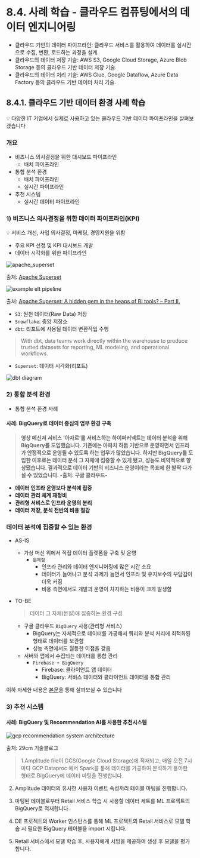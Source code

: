 # 8.4. **사례 학습 - 클라우드 컴퓨팅에서의 데이터 엔지니어링**
- 클라우드 기반의 데이터 파이프라인: 클라우드 서비스를 활용하여 데이터를 실시간으로 수집, 변환, 로드하는 과정을 설계.
- 클라우드의 데이터 저장 기술: AWS S3, Google Cloud Storage, Azure Blob Storage 등의 클라우드 기반 데이터 저장 기술.
- 클라우드의 데이터 처리 기술: AWS Glue, Google Dataflow, Azure Data Factory 등의 클라우드 기반 데이터 처리 기술.


## 8.4.1. 클라우드 기반 데이터 환경 사례 학습
<aside>
💡 다양한 IT 기업에서 실제로 사용하고 있는 클라우드 기반 데이터 파이프라인을 살펴보겠습니다

</aside>

### 개요

- 비즈니스 의사결정을 위한 대시보드 파이프라인
    - 배치 파이프라인
- 통합 분석 환경
    - 배치 파이프라인
    - 실시간 파이프라인
- 추천 시스템
    - 실시간 데이터 파이프라인


### 1)  비즈니스 의사결정을 위한 데이터 파이프라인(KPI)

<aside>
💡 서비스 개선, 사업 의사결정, 마케팅, 경영지원을 위함
</aside>

- 주요 KPI 선정 및 KPI 대시보드 개발
- 데이터 시각화를 위한 파이프라인

![apache_superset](./images/9.3.1_example_apache_superset.png)

출처: [Apache Superset](https://superset.apache.org/)

![example elt pipeline](./images/9.3.1_example_elt_pipeline_with_dbt.png)

출처: [Apache Superset: A hidden gem in the heaps of BI tools? – Part II.](https://blog.hiflylabs.hu/en/2021/07/13/superset2/)

- `S3`: 원천 데이터(Raw Data) 저장
- `Snowflake`: 중앙 저장소
- `dbt`:  리포트에 사용될 데이터 변환작업 수행

> With dbt, data teams work directly within the warehouse to produce trusted datasets for reporting, ML modeling, and operational workflows.
> 
- `Superset`: 데이터 시각화(리포트)

![dbt diagram](./images/9.3.1_architecture_dbt.png)

### 2) 통합 분석 환경
- 통합 분석 환경 사례

#### 사례: **BigQuery로 데이터 중심의 업무 환경 구축**

> **영상 메신저 서비스 ‘아자르’를 서비스하는 하이퍼커넥트는 데이터 분석을 위해 BigQuery를 도입했습니다. 기존에는 아파치 하둡 기반으로 운영하면서 인프라가 안정적으로 운영될 수 있도록 하는 업무가 많았습니다. 하지만 BigQuery를 도입한 이후로는 데이터 분석 그 자체에 집중할 수 있게 됐고, 성능도 비약적으로 향상됐습니다. 결과적으로 데이터 기반의 비즈니스 운영이라는 목표에 한 발짝 다가설 수 있었습니다. -출처: 구글 클라우드-**
> 
- **데이터 인프라 운영보다 분석에 집중**
- **데이터 관리 체계 재정비**
- **관리형 서비스로 인프라 운영의 분리**
- **데이터 저장, 분석 전반의 비용 절감**

### 데이터 분석에 집중할 수 있는 환경

- AS-IS
    - 가상 머신 위에서 직접 데이터 플랫폼을 구축 및 운영
        - `문제점`
            - 인프라 관리와 데이터 엔지니어링에 많은 시간 소요
            - 데이터가 늘어나고 분석 과제가 늘면서 인프라 및 유지보수의 부담감이 더욱 커짐
            - 비용 측면에서도 개발과 운영이 차지하는 비용이 크게 발생함
- TO-BE
    
    > 데이터 그 자체(본질)에 집중하는 환경 구성
    > 
    - 구글 클라우드 `BigQuery` 사용(관리형 서비스)
        - BigQuery는 자체적으로 데이터를 가공해서 쿼리와 분석 처리에 최적화된 형태로 데이터를 보관함
        - 성능 측면에서도 월등한 이점을 갖음
    - 서버와 앱에서 수집되는 데이터를 통합 관리
        - `Firebase + BigQuery`
            - Firebase: 클라이언트 앱 데이터
            - BigQuery:  서비스 데이터와 클라이언트 데이터를 통합 관리

이하 자세한 내용은 [본문](https://cloud.google.com/customers/hyperconnect/?hl=ko)을 통해 살펴보실 수 있습니다

### 3) 추천 시스템

#### 사례: **BigQuery 및 Recommendation AI를 사용한 추천시스템**

![gcp recommendation system architecture](./images/9.3.3_gcp_recommend_pipeline.png)

출처: 29cm 기술블로그

> 1.Amplitude file이 GCS(Google Cloud Storage)에 적재되고, 매일 오전 7시마다 GCP Dataproc 에서 Spark를 통해 데이터를 가공하여 분석하기 용이한 형태로 BigQuery에 데이터 마팅을 진행합니다.

2. Amplitude 데이터의 유사한 사용자 이벤트 속성끼리 테이블 마팅을 진행합니다.

3. 마팅된 테이블로부터 Retail 서비스 학습 시 사용할 데이터 세트를 ML 프로젝트의 BigQuery로 적재합니다.

4. DE 프로젝트의 Worker 인스턴스를 통해 ML 프로젝트의 Retail 서비스로 모델 학습 시 필요한 BigQuery 테이블을 import 시킵니다.

5. Retail 서비스에서 모델 학습 후, 사용자에게 서빙을 제공하여 생성 후 모델을 평가합니다.


<script src="https://utteranc.es/client.js"
        repo="ehddnr301/data-engineering-for-everybody"
        issue-term="pathname"
        label="comments"
        theme="preferred-color-scheme"
        crossorigin="anonymous"
        async>
</script>